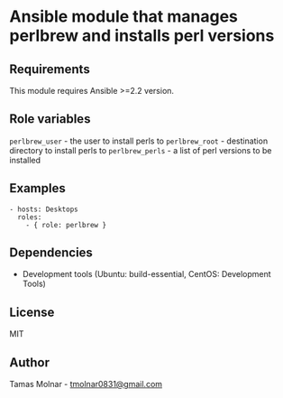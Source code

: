 # Ansible module that manages perlbrew and installs perl versions

## Requirements

This module requires Ansible >=2.2 version.

## Role variables

`perlbrew_user` - the user to install perls to
`perlbrew_root` - destination directory to install perls to
`perlbrew_perls` - a list of perl versions to be installed

## Examples

```
- hosts: Desktops 
  roles:
    - { role: perlbrew }
```

## Dependencies

- Development tools (Ubuntu: build-essential, CentOS: Development Tools)

## License

MIT

## Author

Tamas Molnar - <tmolnar0831@gmail.com>

